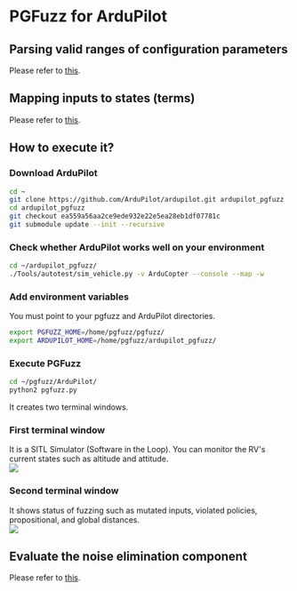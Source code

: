 # PGFuzz for ArduPilot

## Parsing valid ranges of configuration parameters
Please refer to <a href="https://github.com/purseclab/PGFUZZ/tree/main/ArduPilot/xml_parse" target="_blank"> this</a>.

## Mapping inputs to states (terms)
Please refer to <a href="https://github.com/purseclab/PGFUZZ/tree/main/ArduPilot/Dynamic%20analysis" target="_blank"> this</a>.

## How to execute it?
### Download ArduPilot
```bash
cd ~
git clone https://github.com/ArduPilot/ardupilot.git ardupilot_pgfuzz
cd ardupilot_pgfuzz
git checkout ea559a56aa2ce9ede932e22e5ea28eb1df07781c
git submodule update --init --recursive
```

### Check whether ArduPilot works well on your environment
```bash
cd ~/ardupilot_pgfuzz/
./Tools/autotest/sim_vehicle.py -v ArduCopter --console --map -w
```

### Add environment variables
You must point to your pgfuzz and ArduPilot directories.
```bash
export PGFUZZ_HOME=/home/pgfuzz/pgfuzz/
export ARDUPILOT_HOME=/home/pgfuzz/ardupilot_pgfuzz/
```

### Execute PGFuzz
```bash
cd ~/pgfuzz/ArduPilot/
python2 pgfuzz.py
```

It creates two terminal windows.

### First terminal window
It is a SITL Simulator (Software in the Loop). You can monitor the RV's current states such as altitude and attitude.<br>
<img src="https://github.com/purseclab/PGFUZZ/blob/main/ArduPilot/example/ArduPilot_ex1.jpg">

### Second terminal window
It shows status of fuzzing such as mutated inputs, violated policies, propositional, and global distances.<br>
<img src="https://github.com/purseclab/PGFUZZ/blob/main/ArduPilot/example/ArduPilot_ex2.jpg">


## Evaluate the noise elimination component
Please refer to <a href="https://github.com/purseclab/PGFUZZ/tree/main/ArduPilot/EEN" target="_blank"> this</a>.

